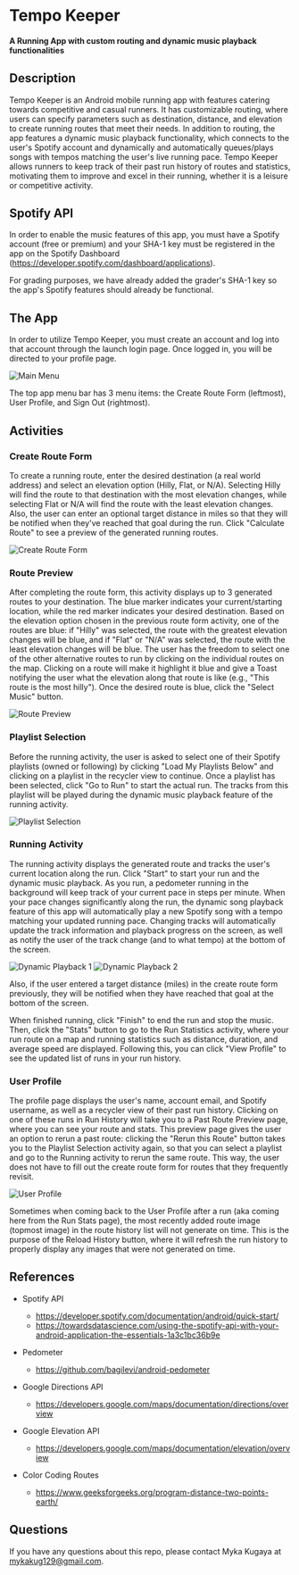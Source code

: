 # Tempo Keeper

#### A Running App with custom routing and dynamic music playback functionalities

## Description
Tempo Keeper is an Android mobile running app with features catering towards competitive and casual
runners. It has customizable routing, where users can specify parameters such as destination,
distance, and elevation to create running routes that meet their needs. In addition to routing,
the app features a dynamic music playback functionality, which connects to the user's Spotify account
and dynamically and automatically queues/plays songs with tempos matching the user's live running pace.
Tempo Keeper allows runners to keep track of their past run history of routes and statistics,
motivating them to improve and excel in their running, whether it is a leisure or competitive activity.

## Spotify API
In order to enable the music features of this app, you must have a Spotify account (free or premium) 
and your SHA-1 key must be registered in the app on the Spotify Dashboard (https://developer.spotify.com/dashboard/applications).

For grading purposes, we have already added the grader's SHA-1 key so the app's Spotify features 
should already be functional.

## The App
In order to utilize Tempo Keeper, you must create an account and log into that account through
the launch login page. Once logged in, you will be directed to your profile page.

![Main Menu](./app/assets/mainmenu.png)

The top app menu bar has 3 menu items: the Create Route Form (leftmost), User Profile, and Sign Out
(rightmost).

## Activities

### Create Route Form
To create a running route, enter the desired destination (a real world address) and select an
elevation option (Hilly, Flat, or N/A). Selecting Hilly will find the route to that destination with
the most elevation changes, while selecting Flat or N/A will find the route with the least elevation
changes. Also, the user can enter an optional target distance in miles so that they will be
notified when they've reached that goal during the run. Click "Calculate Route" to see a preview
of the generated running routes.

![Create Route Form](./app/assets/routeform.png)

### Route Preview
After completing the route form, this activity displays up to 3 generated routes to your destination.
The blue marker indicates your current/starting location, while the red marker indicates your
desired destination. Based on the elevation option chosen in the previous route form activity,
one of the routes are blue: if "Hilly" was selected, the route with the greatest elevation changes will
be blue, and if "Flat" or "N/A" was selected, the route with the least elevation changes will
be blue. The user has the freedom to select one of the other alternative routes to run by clicking on
the individual routes on the map. Clicking on a route will make it highlight it blue and give a Toast
notifying the user what the elevation along that route is like (e.g., "This route is the most hilly").
Once the desired route is blue, click the "Select Music" button.

![Route Preview](./app/assets/routepreview.png)

### Playlist Selection
Before the running activity, the user is asked to select one of their Spotify playlists (owned or
following) by clicking "Load My Playlists Below" and clicking on a playlist in the recycler view to
continue. Once a playlist has been selected, click "Go to Run" to start the actual run. The tracks
from this playlist will be played during the dynamic music playback feature of the running activity.

![Playlist Selection](./app/assets/playlist.png)

### Running Activity
The running activity displays the generated route and tracks the user's current location along the run.
Click "Start" to start your run and the dynamic music playback. As you run, a pedometer running in the
background will keep track of your current pace in steps per minute. When your pace changes significantly
along the run, the dynamic song playback feature of this app will automatically play a new Spotify song
with a tempo matching your updated running pace. Changing tracks will automatically update the track information
and playback progress on the screen, as well as notify the user of the track change (and to what tempo) at the
bottom of the screen.

![Dynamic Playback 1](./app/assets/playback(1).png)
![Dynamic Playback 2](./app/assets/playback(2).png)

Also, if the user entered a target distance (miles) in the create route form previously, they will be
notified when they have reached that goal at the bottom of the screen.

When finished running, click "Finish" to end the run and stop the music. Then, click the "Stats" button
to go to the Run Statistics activity, where your run route on a map and running statistics such as
distance, duration, and average speed are displayed. Following this, you can click "View Profile" to see
the updated list of runs in your run history.

### User Profile
The profile page displays the user's name, account email, and Spotify username, as well as a recycler view
of their past run history. Clicking on one of these runs in Run History will take you to a Past Route Preview
page, where you can see your route and stats. This preview page gives the user an option to rerun a past route:
clicking the "Rerun this Route" button takes you to the Playlist Selection activity again, so that you
can select a playlist and go to the Running activity to rerun the same route. This way, the user does not have
to fill out the create route form for routes that they frequently revisit.

![User Profile](./app/assets/userprofile.png)

Sometimes when coming back to the User Profile after a run (aka coming here from the Run Stats page),
the most recently added route image (topmost image) in the route history list will not generate on time.
This is the purpose of the Reload History button, where it will refresh the run history to properly display
any images that were not generated on time.

## References
- Spotify API
  - https://developer.spotify.com/documentation/android/quick-start/
  - https://towardsdatascience.com/using-the-spotify-api-with-your-android-application-the-essentials-1a3c1bc36b9e
    
- Pedometer
  - https://github.com/bagilevi/android-pedometer

- Google Directions API
  - https://developers.google.com/maps/documentation/directions/overview
    
- Google Elevation API
  - https://developers.google.com/maps/documentation/elevation/overview
    
- Color Coding Routes
  - https://www.geeksforgeeks.org/program-distance-two-points-earth/
    
## Questions
If you have any questions about this repo, please contact Myka Kugaya at mykakug129@gmail.com.